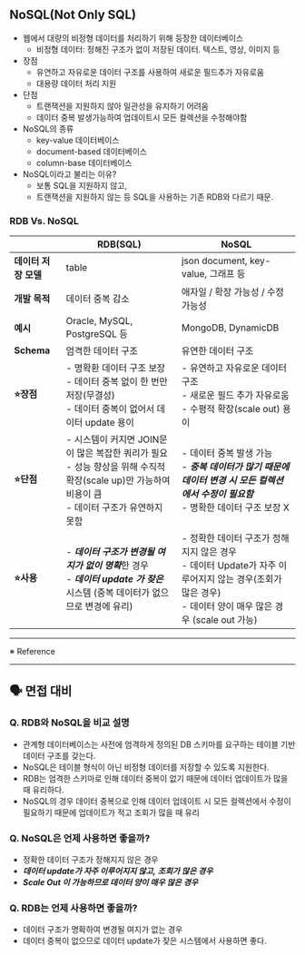 ## NoSQL(Not Only SQL)

- 웹에서 대량의 비정형 데이터를 처리하기 위해 등장한 데이터베이스
  - 비정형 데이터: 정해진 구조가 없이 저장된 데이터. 텍스트, 영상, 이미지 등
- 장점 
  - 유연하고 자유로운 데이터 구조를 사용하여 새로운 필드추가 자유로움
  - 대용량 데이터 처리 지원
- 단점
  - 트랜잭션을 지원하지 않아 일관성을 유지하기 어려움
  - 데이터 중복 발생가능하여 업데이트시 모든 컬렉션을 수정해야함
- NoSQL의 종류
  - key-value 데이터베이스
  - document-based 데이터베이스
  - column-base 데이터베이스
- NoSQL이라고 불리는 이유?
    - 보통 SQL을 지원하지 않고,
    - 트랜잭션을 지원하지 않는 등 SQL을 사용하는 기존 RDB와 다르기 때문.


### RDB Vs. NoSQL

|               | RDB(SQL)                                                                                             | NoSQL                                                                                                       |
|---------------|------------------------------------------------------------------------------------------------------|-------------------------------------------------------------------------------------------------------------|
| **데이터 저장 모델** | table                                                                                                | json document, key-value, 그래프 등                                                                             |
| **개발 목적**     | 데이터 중복 감소                                                                                            | 애자일 / 확장 가능성 / 수정가능성                                                                                        |
| **예시**        | Oracle, MySQL, PostgreSQL 등                                                                          | MongoDB, DynamicDB                                                                                          |
| **Schema**    | 엄격한 데이터 구조                                                                                           | 유연한 데이터 구조                                                                                                  |
| **⭐️장점**      | - 명확환 데이터 구조 보장 <br> - 데이터 중복 없이 한 번만 저장(무결성) <br> - 데이터 중복이 없어서 데이터 update 용이                       | - 유연하고 자유로운 데이터 구조 <br> - 새로운 필드 추가 자유로움 <br> - 수평적 확장(scale out) 용이                                        |
| **⭐️단점**      | - 시스템이 커지면 JOIN문이 많은 복잡한 쿼리가 필요 <br> - 성능 향상을 위해 수직적 확장(scale up)만 가능하여 비용이 큼 <br> - 데이터 구조가 유연하지 못함 | - 데이터 중복 발생 가능 <br> - **_중복 데이터가 많기 때문에 데이터 변경 시 모든 컬렉션에서 수정이 필요함_** <br> - 명확한 데이터 구조 보장 X                 |
| **⭐️사용**      | - ***데이터 구조가 변경될 여지가 없이 명확***한 경우 <br> - _**데이터 update 가 잦은**_  시스템 (중복 데이터가 없으므로 변경에 유리)            | - 정확한 데이터 구조가 정해지지 않은 경우 <br> - 데이터 Update가 자주 이루어지지 않는 경우(조회가 많은 경우) <br> - 데이터 양이 매우 많은 경우 (scale out 가능) |

---


※ Reference



---

## 🗣️ 면접 대비

### Q. RDB와 NoSQL을 비교 설명

- 관계형 데이터베이스는 사전에 엄격하게 정의된 DB 스키마를 요구하는 테이블 기반 데이터 구조를 갖는다.
- NoSQL은 테이블 형식이 아닌 비정형 데이터를 저장할 수 있도록 지원한다.
- RDB는 엄격한 스키마로 인해 데이터 중복이 없기 때문에 데이터 업데이트가 많을 때 유리하다.
- NoSQL의 경우 데이터 중복으로 인해 데이터 업데이트 시 모든 컬렉션에서 수정이 필요하기 때문에 업데이트가 적고 조회가 많을 때 유리

### Q. NoSQL은 언제 사용하면 좋을까?

- 정확한 데이터 구조가 정해지지 않은 경우
- **_데이터 update가 자주 이루어지지 않고,_** **_조회가 많은 경우_**
- **_Scale Out 이 가능하므로 데이터 양이 매우 많은 경우_**

### Q. RDB는 언제 사용하면 좋을까?

- 데이터 구조가 명확하여 변경될 여지가 없는 경우 
- 데이터 중복이 없으므로 데이터 update가 잦은 시스템에서 사용하면 좋다. 